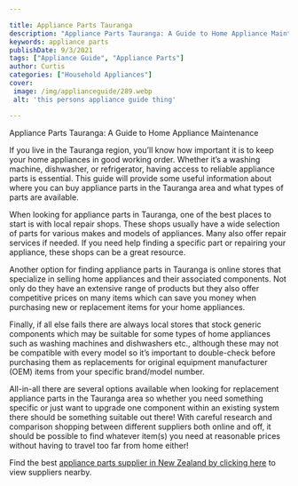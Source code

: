 ```yaml
---

title: Appliance Parts Tauranga
description: "Appliance Parts Tauranga: A Guide to Home Appliance Maintenance...get more detail"
keywords: appliance parts
publishDate: 9/3/2021
tags: ["Appliance Guide", "Appliance Parts"]
author: Curtis
categories: ["Household Appliances"]
cover: 
 image: /img/applianceguide/289.webp
 alt: 'this persons appliance guide thing'

---
```


Appliance Parts Tauranga: A Guide to Home Appliance Maintenance

If you live in the Tauranga region, you’ll know how important it is to keep your home appliances in good working order. Whether it’s a washing machine, dishwasher, or refrigerator, having access to reliable appliance parts is essential. This guide will provide some useful information about where you can buy appliance parts in the Tauranga area and what types of parts are available. 

When looking for appliance parts in Tauranga, one of the best places to start is with local repair shops. These shops usually have a wide selection of parts for various makes and models of appliances. Many also offer repair services if needed. If you need help finding a specific part or repairing your appliance, these shops can be a great resource. 

Another option for finding appliance parts in Tauranga is online stores that specialize in selling home appliances and their associated components. Not only do they have an extensive range of products but they also offer competitive prices on many items which can save you money when purchasing new or replacement items for your home appliances. 

Finally, if all else fails there are always local stores that stock generic components which may be suitable for some types of home appliances such as washing machines and dishwashers etc., although these may not be compatible with every model so it’s important to double-check before purchasing them as replacements for original equipment manufacturer (OEM) items from your specific brand/model number. 

 All-in-all there are several options available when looking for replacement appliance parts in the Tauranga area so whether you need something specific or just want to upgrade one component within an existing system there should be something suitable out there! With careful research and comparison shopping between different suppliers both online and off, it should be possible to find whatever item(s) you need at reasonable prices without having to travel too far from home either!

 Find the best <a href="/pages/appliance-parts-suppliers-in-new-zealand/">appliance parts supplier in New Zealand by clicking here</a> to view suppliers nearby.
